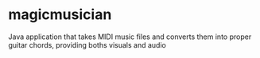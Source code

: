 # magicmusician
Java application that takes MIDI music files and converts them into proper guitar chords, providing boths visuals and audio
